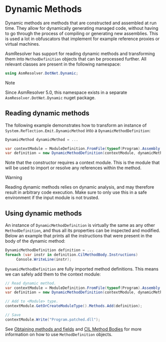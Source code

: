 # Dynamic Methods

Dynamic methods are methods that are constructed and assembled at run
time. They allow for dynamically generating managed code, without having
to go through the process of compiling or generating new assemblies.
This is used a lot in obfuscators that implement for example reference
proxies or virtual machines.

AsmResolver has support for reading dynamic methods and transforming
them into `MethodDefinition` objects that can be processed further. All
relevant classes are present in the following namespace:

``` csharp
using AsmResolver.DotNet.Dynamic;
```

> [!NOTE]
> Since AsmResolver 5.0, this namespace exists in a separate
> `AsmResolver.DotNet.Dynamic` nuget package.


## Reading dynamic methods

The following example demonstrates how to transform an instance of
`System.Reflection.Emit.DynamicMethod` into a `DynamicMethodDefinition`:

``` csharp
DynamicMethod dynamicMethod = ...

var contextModule = ModuleDefinition.FromFile(typeof(Program).Assembly.Location);
var definition = new DynamicMethodDefinition(contextModule, dynamicMethod);
```

Note that the constructor requires a context module. This is the module
that will be used to import or resolve any references within the method.

> [!WARNING]
> Reading dynamic methods relies on dynamic analysis, and may therefore
> result in arbitrary code execution. Make sure to only use this in a safe
> environment if the input module is not trusted.

## Using dynamic methods

An instance of `DynamicMethodDefinition` is virtually the same as any
other `MethodDefinition`, and thus all its properties can be inspected
and modified. Below an example that prints all the instructions that
were present in the body of the dynamic method:

``` csharp
DynamicMethodDefinition definition = ...
foreach (var instr in definition.CilMethodBody.Instructions)
     Console.WriteLine(instr);
```

`DynamicMethodDefinition` are fully imported method definitions. This
means we can safely add them to the context module:

``` csharp
// Read dynamic method.
var contextModule = ModuleDefinition.FromFile(typeof(Program).Assembly.Location);
var definition = new DynamicMethodDefinition(contextModule, dynamicMethod);

// Add to <Module> type.
contextModule.GetOrCreateModuleType().Methods.Add(definition);

// Save
contextModule.Write("Program.patched.dll");
```

See [Obtaining methods and fields](member-tree.md#obtaining-methods-and-fields)
and [CIL Method Bodies](managed-method-bodies.md) for more
information on how to use `MethodDefinition` objects.
